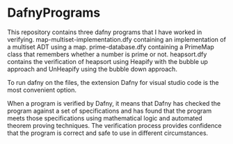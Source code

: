 # DafnyPrograms
This repository contains three dafny programs that I have worked in verifying. 
map-multiset-implementation.dfy containing an implementation of a multiset ADT using a map.
prime-database.dfy containing a PrimeMap class that remembers whether a number is prime or not.
heapsort.dfy contains the verification of heapsort using Heapify with the bubble up approach and UnHeapify using the bubble down approach.

To run dafny on the files, the extension Dafny for visual studio code is the most convenient option.

When a program is verified by Dafny, it means that Dafny has checked the program against a set of specifications and has found that the program meets those specifications using mathematical logic and automated theorem proving techniques. The verification process provides confidence that the program is correct and safe to use in different circumstances.
